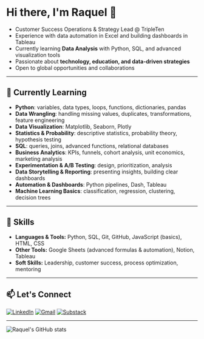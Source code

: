 # Hi there, I'm Raquel 👋

- Customer Success Operations & Strategy Lead @ TripleTen  
- Experience with data automation in Excel and building dashboards in Tableau  
- Currently learning **Data Analysis** with Python, SQL, and advanced visualization tools  
- Passionate about **technology, education, and data-driven strategies**  
- Open to global opportunities and collaborations

---

## 🌱 Currently Learning
- **Python**: variables, data types, loops, functions, dictionaries, pandas  
- **Data Wrangling**: handling missing values, duplicates, transformations, feature engineering  
- **Data Visualization**: Matplotlib, Seaborn, Plotly  
- **Statistics & Probability**: descriptive statistics, probability theory, hypothesis testing  
- **SQL**: queries, joins, advanced functions, relational databases  
- **Business Analytics**: KPIs, funnels, cohort analysis, unit economics, marketing analysis  
- **Experimentation & A/B Testing**: design, prioritization, analysis  
- **Data Storytelling & Reporting**: presenting insights, building clear dashboards  
- **Automation & Dashboards**: Python pipelines, Dash, Tableau  
- **Machine Learning Basics**: classification, regression, clustering, decision trees  

---

## 🚀 Skills
- **Languages & Tools:** Python, SQL, Git, GitHub, JavaScript (basics), HTML, CSS  
- **Other Tools:** Google Sheets (advanced formulas & automation), Notion, Tableau  
- **Soft Skills:** Leadership, customer success, process optimization, mentoring  

---

## 📫 Let's Connect
[![LinkedIn](https://img.shields.io/badge/LinkedIn-FFEBEB?style=for-the-badge&logo=linkedin&logoColor=black)](https://www.linkedin.com/in/raquel-valdambrini-laurindo/)  [![Gmail](https://img.shields.io/badge/Gmail-FFBCBC?style=for-the-badge&logo=gmail&logoColor=black)](mailto:raqquelv12@gmail.com)  [![Substack](https://img.shields.io/badge/Substack-FF5C5C?style=for-the-badge&logo=substack&logoColor=white)](https://substack.com/@raquelvaldambrini)   

---

![Raquel's GitHub stats](https://github-readme-stats.vercel.app/api?username=raqquelv&show_icons=true&theme=dracula)
